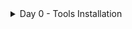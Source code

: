 <details>
  <summary>Day 0 - Tools Installation</summary>
  # Tools Verification

## Yosys
Check version:


